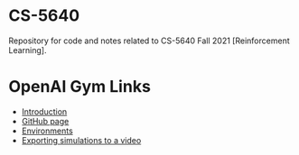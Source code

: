 # CS-5640
Repository for code and notes related to CS-5640 Fall 2021 [Reinforcement Learning].

# OpenAI Gym Links
* [Introduction](https://gym.openai.com/docs/)
* [GitHub page](https://github.com/openai/gym/)
* [Environments](https://github.com/openai/gym/blob/master/docs/environments.md)
* [Exporting simulations to a video](https://github.com/openai/gym/wiki/FAQ#how-do-i-export-the-run-to-a-video-file)
